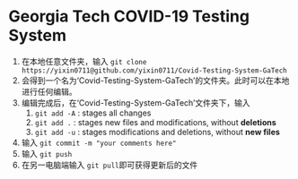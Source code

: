 # Georgia Tech COVID-19 Testing System

1. 在本地任意文件夹，输入 `git clone https://yixin0711@github.com/yixin0711/Covid-Testing-System-GaTech`
2. 会得到一个名为‘Covid-Testing-System-GaTech’的文件夹。此时可以在本地进行任何编辑。
3. 编辑完成后，在‘Covid-Testing-System-GaTech’文件夹下，输入 
    1. `git add -A` : stages all changes
    2. `git add .` : stages new files and modifications, without **deletions**
    3. `git add -u` : stages modifications and deletions, without **new files**
4. 输入 `git commit -m "your comments here"`
5. 输入 `git push`
6. 在另一电脑端输入 `git pull`即可获得更新后的文件
